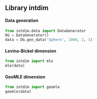 ## Library intdim
#### Data generation
```python
from intdim.data import DataGenerator
DG = DataGenerator()
data = DG.gen_data('Sphere', 1000, 2, 1)
```
#### Levina-Bickel dimension
```python
from intdim import mle
mle(data)
```
#### GeoMLE dimension
```python
from intdim import geomle
geomle(data)
```


